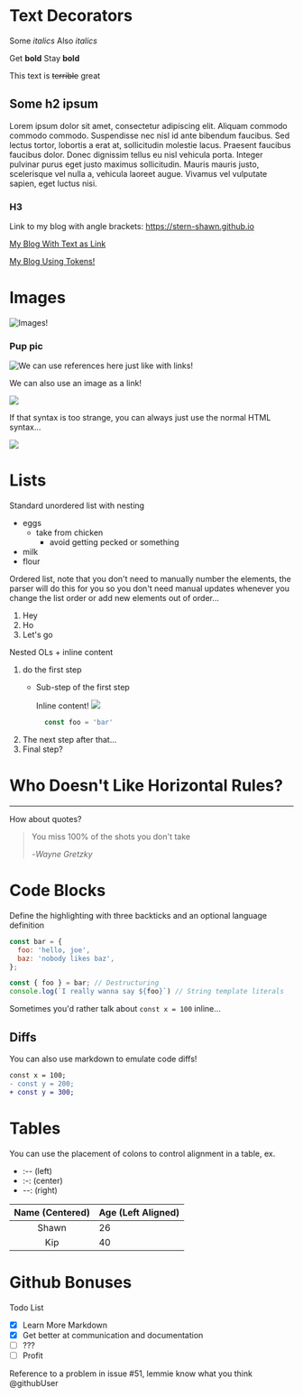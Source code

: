 # Text Decorators
Some *italics*
Also _italics_

Get __bold__
Stay **bold**

This text is ~~terrible~~ great

## Some h2 ipsum
Lorem ipsum dolor sit amet, consectetur adipiscing elit. Aliquam commodo commodo commodo. Suspendisse nec nisl id ante bibendum faucibus. Sed lectus tortor, lobortis a erat at, sollicitudin molestie lacus. Praesent faucibus faucibus dolor. Donec dignissim tellus eu nisl vehicula porta. Integer pulvinar purus eget justo maximus sollicitudin. Mauris mauris justo, scelerisque vel nulla a, vehicula laoreet augue. Vivamus vel vulputate sapien, eget luctus nisi.

### H3

Link to my blog with angle brackets: <https://stern-shawn.github.io>

[My Blog With Text as Link](https://stern-shawn.github.io "oh look, I'm hover text!")

[My Blog Using Tokens!][1]

# Images

![Images!](http://unsplash.it/500/500?random "This is a tooltip example")

### Pup pic
![We can use references here just like with links!][puppy]

We can also use an image as a link!

[![](http://unsplash.it/50/50?image=1012)][puppy]

If that syntax is too strange, you can always just use the normal HTML syntax...

[<img src="http://unsplash.it/100/100?image=1012"/>][puppy]

# Lists

Standard unordered list with nesting
- eggs
  - take from chicken
    - avoid getting pecked or something
- milk
- flour

Ordered list, note that you don't need to manually number the elements, the parser will do this for you so you don't need manual updates whenever you change the list order or add new elements out of order...

1. Hey
1. Ho
1. Let's go

Nested OLs + inline content

1. do the first step
    - Sub-step of the first step

        Inline content!
        ![][random100]

        ```js
          const foo = 'bar'
        ```
1. The next step after that...
1. Final step?

# Who Doesn't Like Horizontal Rules?

---

How about quotes?

> You miss 100% of the shots you don't take
>
> -_Wayne Gretzky_

# Code Blocks

Define the highlighting with three backticks and an optional language definition
```js
const bar = {
  foo: 'hello, joe',
  baz: 'nobody likes baz',
};

const { foo } = bar; // Destructuring
console.log(`I really wanna say ${foo}`) // String template literals
```

Sometimes you'd rather talk about `const x = 100` inline...

## Diffs

You can also use markdown to emulate code diffs!

```diff
const x = 100;
- const y = 200;
+ const y = 300;
```

# Tables

You can use the placement of colons to control alignment in a table, ex.

- :-- (left)
- :-: (center)
- --: (right)

|Name (Centered)|Age (Left Aligned)|
|:--:|:--|
|Shawn|26|
|Kip|40|

# Github Bonuses

Todo List
- [x] Learn More Markdown
- [x] Get better at communication and documentation
- [ ] ???
- [ ] Profit

Reference to a problem in issue #51, lemmie know what you think @githubUser

[1]: https://stern-shawn.github.io
[puppy]: http://unsplash.it/500/500?image=1012
[random100]: http://unsplash.it/100/100?random
